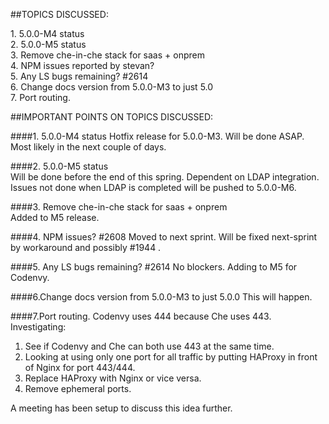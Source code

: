 ##TOPICS DISCUSSED:

​1. 5.0.0-M4 status  
2. 5.0.0-M5 status  
3. Remove che-in-che stack for saas + onprem  
4. NPM issues reported by stevan?  
5. Any LS bugs remaining? #2614  
6. Change docs version from 5.0.0-M3 to just 5.0  
7. Port routing.  


##IMPORTANT POINTS ON TOPICS DISCUSSED:

####​1. 5.0.0-M4 status 
Hotfix release for 5.0.0-M3. Will be done ASAP. Most likely in the next couple of days.

####2. 5.0.0-M5 status  
Will be done before the end of this spring. Dependent on LDAP integration. Issues not done when LDAP is completed will be pushed to 5.0.0-M6.

####3. Remove che-in-che stack for saas + onprem  
Added to M5 release.

####4. NPM issues? #2608
Moved to next sprint. Will be fixed next-sprint by workaround and possibly #1944 . 

####5. Any LS bugs remaining? #2614
No blockers. Adding to M5 for Codenvy.

####6.Change docs version from 5.0.0-M3 to just 5.0.0 
This will happen.

####7.Port routing.
Codenvy uses 444 because Che uses 443. Investigating:
1. See if Codenvy and Che can both use 443 at the same time.  
2. Looking at using only one port for all traffic by putting HAProxy in front of Nginx for port 443/444.   
3. Replace HAProxy with Nginx or vice versa.  
4. Remove ephemeral ports.  

A meeting has been setup to discuss this idea further.
